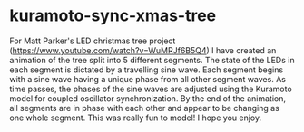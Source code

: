 # kuramoto-sync-xmas-tree
For Matt Parker's LED christmas tree project (https://www.youtube.com/watch?v=WuMRJf6B5Q4) I have created an animation of the tree split into 5 different segments. The state of the LEDs in each segment is dictated by a travelling sine wave. Each segment begins with a sine wave having a unique phase from all other segment waves. As time passes, the phases of the sine waves are adjusted using the Kuramoto model for coupled oscillator synchronization. By the end of the animation, all segments are in phase with each other and appear to be changing as one whole segment. This was really fun to model! I hope you enjoy.
